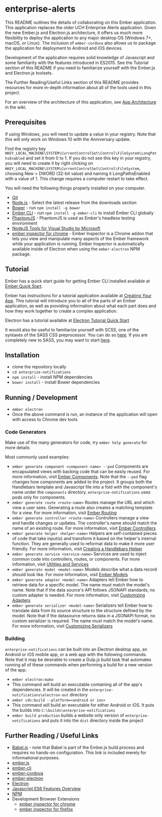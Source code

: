 # enterprise-alerts

This README outlines the details of collaborating on this Ember application.
This application replaces the older UCH Enterprise Alerts application. Given the new Ember.js and Electron.js architecture, it offers us much more flexibility to deploy the application to any major desktop OS (Windows 7+, macOS, or Linux). The inclusion of `ember-cordova` also allows us to package the application for deployment to Android and iOS devices.

Development of the application requires solid knowledge of Javascript and some familiarity with the features introduced in ES2015. See the Tutorial section of this README if you need to familiarize yourself with the Ember.js and Electron.js toolsets.

The Further Reading/Useful Links section of this README provides resources for more in-depth information about all of the tools used in this project.

For an overview of the architecture of this application, see [App Architecture](https://github.com/Creodahn/enterprise-alerts/wiki/apparchitecture) in the wiki.

## Prerequisites

If using Windows, you will need to update a value in your registry. Note that this will only work on Windows 10 with the Anniversary update.

Find the registry key `HKEY_LOCAL_MACHINE\SYSTEM\CurrentControlSet\Control\FileSystem\LongPathsEnabled` and set it from 0 to 1. If you do not see this key in your registry, you will need to create it by right clicking on `HKEY_LOCAL_MACHINE\SYSTEM\CurrentControlSet\Control\FileSystem`, choosing New > DWORD (32-bit value) and naming it LongPathsEnabled with a value of 1. This change requires a computer restart to take effect.

You will need the following things properly installed on your computer.

*   [Git](https://git-scm.com/)
*   [Node.js](https://nodejs.org/) - Select the latest release from the downloads section
*   [Bower](https://bower.io/) - run `npm install -g bower`
*   [Ember CLI](https://ember-cli.com/) - run `npm install -g ember-cli` to install Ember CLI globally
*   [PhantomJS](http://phantomjs.org/) - PhantomJS is used as Ember's headless testing environment
*   [NodeJS Tools for Visual Studio by Microsoft](https://github.com/Microsoft/nodejstools)
*   [ember inspector for chrome](https://chrome.google.com/webstore/detail/ember-inspector/bmdblncegkenkacieihfhpjfppoconhi) - Ember Inspector is a Chrome addon that lets you view and manipulate many aspects of the Ember framework while your application is running. Ember Inspector is automatically available inside of Electron when using the `ember-electron` NPM package.

## Tutorial

Ember has a quick start guide for getting Ember CLI installed available at [Ember Quick Start](https://guides.emberjs.com/v2.13.0/getting-started/quick-start/).

Ember has instructions for a tutorial application available at [Creating Your App](https://guides.emberjs.com/v2.13.0/tutorial/ember-cli/). This tutorial will introduce you to all of the parts of an Ember application, as well as providing information about what each part does and how they work together to create a complex application.

Electron has a tutorial available at [Electron Tutorial Quick Start](https://electron.atom.io/docs/tutorial/quick-start/)

It would also be useful to familiarize yourself with SCSS, one of the syntaxes of the SASS CSS preprocessor. You can do so [here](http://sass-lang.com/documentation/file.SCSS_FOR_SASS_USERS.html). If you are completely new to SASS, you may want to start [here](http://sass-lang.com/documentation/).

## Installation

*   clone the repository locally
*   `cd enterprise-notifications`
*   `npm install` - install NPM dependencies
*   `bower install` - install Bower dependencies

## Running / Development

*   `ember electron`
*   Once the above command is run, an instance of the application will open with access to Chrome dev tools

### Code Generators

Make use of the many generators for code, try `ember help generate` for more details

Most commonly used examples:

*   `ember generate component <component-name> --pod` Components are encapsulated views with backing code that can be easily reused. For more information, visit [Ember Components](https://guides.emberjs.com/v2.13.0/components/defining-a-component/). Note that the `--pod` flag changes how components are added to the project. It groups both the Handlebars template and Javascript file into a fold with the component's name under the `components` directory. `enterprise-notifications` uses pods only for components.
*   `ember generate route <route-name>` Routes manage the URL and which view a user sees. Generating a route also creates a matching template for a view. For more information, visit [Ember Routing](https://guides.emberjs.com/v2.13.0/routing/)
*   `ember generate controller <route-name>` Controllers manage a view and handle changes or updates. The controller's name should match the name of an existing route. For more information, visit [Ember Controlllers](https://guides.emberjs.com/v2.13.0/controllers/)
*   `ember generate helper <helper-name>` Helpers are self-contained pieces of code that take input(s) and transform it based on the helper's internal function. They are generally used to reformat data to make it more user friendly. For more information, visit [Creating a Handlebars Helper](https://guides.emberjs.com/v2.13.0/tutorial/hbs-helper/)
*   `ember generate service <service-name>` Services are used to inject common code into controllers, routes, or components. For more information, visit [Utilities and Services](https://guides.emberjs.com/v2.13.0/tutorial/hbs-helper/)
*   `ember generate model <model-name>` Models describe what a data record should look like. For more information, visit [Ember Models](https://guides.emberjs.com/v2.13.0/models/)
*   `ember generate adapter <model-name>` Adapters tell Ember how to retrieve data for a specific model. The name must match the model's name. Note that if the data source's API follows JSONAPI standards, no custom adapter is needed. For more information, visit [Customizing Adapters](https://guides.emberjs.com/v2.13.0/models/customizing-adapters/)
*   `ember generate serializer <model-name>` Serializers tell Ember how to translate data from its source structure to the structure defined by the model. Note that if the datasource returns data in a JSONAPI format, no custom serializer is required. The name must match the model's name. For more information, visit [Customizing Serializers](https://guides.emberjs.com/v2.13.0/models/customizing-serializers/)

### Building

`enterprise-notifications` can be built into an Electron desktop app, an Android or iOS mobile app, or a web app with the following commands. Note that it may be desirable to create a Gulp.js build task that automates running all of these commands when performing a build for a new version of the app.

*   `ember electron:make`
*   This command will build an executable containing all of the app's dependencies.
  It will be created in the `enterprise-notifications\electron-out` directory
*   `ember cdv:build --platform=<android or ios>`
*   This command will build an executable for either Android or iOS. It puts the builds into `C:\builds\enterprise-notifications`
*   `ember build production` builds a website only version of `enterprise-notifications` and puts it into the `dist` directory inside the project

## Further Reading / Useful Links

*   [Babel.js](http://babeljs.io/) - note that Babel is part of the Ember.js build process and requires no hands-on configuration. This link is included merely for informational purposes.
*   [ember.js](http://emberjs.com/)
*   [ember-cli](https://ember-cli.com/)
*   [ember-cordova](http://embercordova.com/)
*   [ember-electron](https://ember-electron.js.org/)
*   [Electron](https://electron.atom.io)
*   [Javascript ES6 Features Overview](https://github.com/lukehoban/es6features)
*   [NPM](https://www.npmjs.com/)
*   Development Browser Extensions
    *   [ember inspector for chrome](https://chrome.google.com/webstore/detail/ember-inspector/bmdblncegkenkacieihfhpjfppoconhi)
    *   [ember inspector for firefox](https://addons.mozilla.org/en-US/firefox/addon/ember-inspector/)
